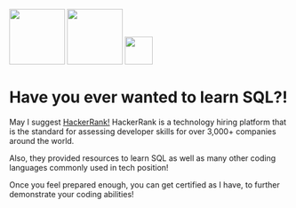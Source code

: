 <img Logo src="https://wizardsourcer.com/wp-content/uploads/2021/10/HackerRank-logo.png" width="100"> <img src="https://1000logos.net/wp-content/uploads/2020/08/MySQL-Logo.png" width="100"> <img src="https://github.com/user-attachments/assets/85aa484a-7f87-4edd-81d3-a771dd03f27d" width ="50">


# Have you ever wanted to learn SQL?! 

May I suggest [HackerRank!](https://www.hackerrank.com/domains/sql)
HackerRank is a technology hiring platform that is the standard for assessing developer skills for over 3,000+ companies around the world.

Also, they provided resources to learn SQL as well as many other coding languages commonly used in tech position!

Once you feel prepared enough, you can get certified as I have, to further demonstrate your coding abilities!

